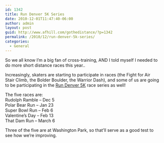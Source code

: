 ```yaml
---
id: 1342
title: Run Denver 5K Series
date: 2010-12-01T11:47:40-06:00
author: admin
layout: post
guid: http://www.afhill.com/gothedistance/?p=1342
permalink: /2010/12/run-denver-5k-series/
categories:
  - General
---
```

So we all know I&#8217;m a big fan of cross-training, AND I told myself I needed to do more short distance races this year..

Increasingly, skaters are starting to participate in races (the Fight for Air Stair Climb, the Bolder Boulder, the Warrior Dash), and some of us are going to be participating in the [Run Denver 5K](http://www.bkbltd.com/RUNDENVER.htm) race series as well!

The five races are:  
Rudolph Ramble &#8211; Dec 5  
Polar Bear Run &#8211; Jan 23  
Super Bowl Run &#8211; Feb 6  
Valentine&#8217;s Day &#8211; Feb 13  
That Dam Run &#8211; March 6

Three of the five are at Washington Park, so that&#8217;ll serve as a good test to see how we&#8217;re improving.